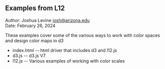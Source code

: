 Examples from L12
------------

Author: Joshua Levine [josh@arizona.edu](mailto:josh@arizona.edu)  
Date: February 26, 2024


These examples cover some of the various ways to work with color spaces and design color maps in d3

* index.html -- html driver that includes d3 and l12.js
* d3.js -- d3.js V7
* l12.js -- Various examples of working with color scales

